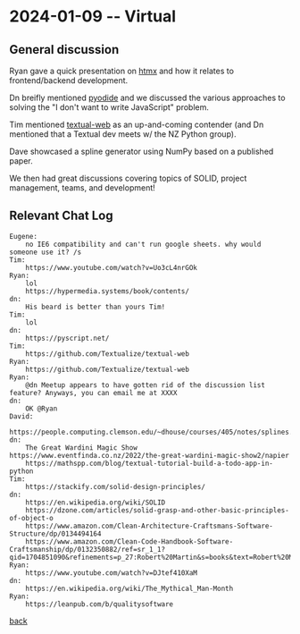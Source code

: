 # 2024-01-09 -- Virtual

## General discussion

Ryan gave a quick presentation on [htmx](https://htmx.org/) and how it relates to frontend/backend development.

Dn breifly mentioned [pyodide](https://pyodide.org/en/stable/) and we discussed the various approaches to solving the "I don't want to write JavaScript" problem.

Tim mentioned [textual-web](https://github.com/Textualize/textual-web) as an up-and-coming contender (and Dn mentioned that a Textual dev meets w/ the NZ Python group).

Dave showcased a spline generator using NumPy based on a published paper.

We then had great discussions covering topics of SOLID, project management, teams, and development!

## Relevant Chat Log

    Eugene:
        no IE6 compatibility and can't run google sheets. why would someone use it? /s
    Tim:
        https://www.youtube.com/watch?v=Uo3cL4nrGOk
    Ryan:
        lol
        https://hypermedia.systems/book/contents/
    dn:
        His beard is better than yours Tim!
    Tim:
        lol
    dn:
        https://pyscript.net/
    Tim:
        https://github.com/Textualize/textual-web
    Ryan:
        https://github.com/Textualize/textual-web
    Ryan:
        @dn Meetup appears to have gotten rid of the discussion list feature? Anyways, you can email me at XXXX
    dn:
        OK @Ryan
    David:
        https://people.computing.clemson.edu/~dhouse/courses/405/notes/splines.pdf
    dn:
        The Great Wardini Magic Show https://www.eventfinda.co.nz/2022/the-great-wardini-magic-show2/napier
        https://mathspp.com/blog/textual-tutorial-build-a-todo-app-in-python
    Tim:
        https://stackify.com/solid-design-principles/
    dn:
        https://en.wikipedia.org/wiki/SOLID
        https://dzone.com/articles/solid-grasp-and-other-basic-principles-of-object-o
        https://www.amazon.com/Clean-Architecture-Craftsmans-Software-Structure/dp/0134494164
        https://www.amazon.com/Clean-Code-Handbook-Software-Craftsmanship/dp/0132350882/ref=sr_1_1?qid=1704851090&refinements=p_27:Robert%20Martin&s=books&text=Robert%20Martin
    Ryan:
        https://www.youtube.com/watch?v=DJtef410XaM
    dn:
        https://en.wikipedia.org/wiki/The_Mythical_Man-Month
    Ryan:
        https://leanpub.com/b/qualitysoftware

[back](../README.md)
